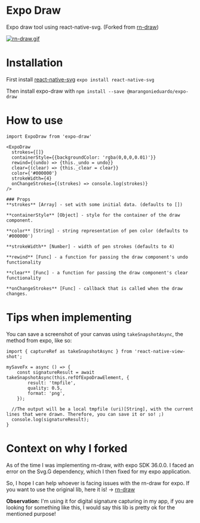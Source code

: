 # Expo Draw
Expo draw tool using react-native-svg. (Forked from [rn-draw](https://github.com/jayeszee/rn-draw))

[![rn-draw.gif](https://s1.gifyu.com/images/rn-draw.gif)](https://gifyu.com/image/pLIr)

# Installation

First install [react-native-svg](https://github.com/react-native-community/react-native-svg) `expo install react-native-svg`

Then install expo-draw with `npm install --save @marangonieduardo/expo-draw`

# How to use
```
import ExpoDraw from 'expo-draw'
  
<ExpoDraw
  strokes={[]}
  containerStyle={{backgroundColor: 'rgba(0,0,0,0.01)'}}
  rewind={(undo) => {this._undo = undo}}
  clear={(clear) => {this._clear = clear}}
  color={'#000000'}
  strokeWidth={4}
  onChangeStrokes={(strokes) => console.log(strokes)}
/>

### Props
**strokes** [Array] - set with some initial data. (defaults to [])

**containerStyle** [Object] - style for the container of the draw component.

**color** [String] - string representation of pen color (defaults to '#000000')

**strokeWidth** [Number] - width of pen strokes (defaults to 4)

**rewind** [Func] - a function for passing the draw component's undo functionality

**clear** [Func] - a function for passing the draw component's clear functionality

**onChangeStrokes** [Func] - callback that is called when the draw changes.
```

# Tips when implementing

You can save a screenshot of your canvas using `takeSnapshotAsync`, the method from expo, like so:

```
import { captureRef as takeSnapshotAsync } from 'react-native-view-shot';
  
mySaveFx = async () => {
	const signatureResult = await takeSnapshotAsync(this.refOfExpoDrawElement, {
		result: 'tmpfile',
		quality: 0.5,
		format: 'png',
	});

  //The output will be a local tmpfile (uri)[String], with the current lines that were drawn. Therefore, you can save it or so! ;)
  console.log(signatureResult);
}

```


# Context on why I forked
As of the time I was implementing rn-draw, with expo SDK 36.0.0. I faced an error on the Svg.G dependency, which I then fixed for my expo application.

So, I hope I can help whoever is facing issues with the rn-draw for expo. If you want to use the original lib, here it is! -> [rn-draw](https://github.com/jayeszee/rn-draw)

**Observation:** I'm using it for digital signature capturing in my app, if you are looking for something like this, I would say this lib is pretty ok for the mentioned purpose!